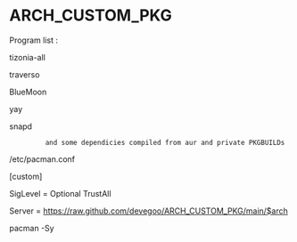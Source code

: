 # ARCH_CUSTOM_PKG

Program list :

tizonia-all

traverso

BlueMoon

yay

snapd

             and some dependicies compiled from aur and private PKGBUILDs

/etc/pacman.conf

[custom]

SigLevel = Optional TrustAll

Server = https://raw.github.com/devegoo/ARCH_CUSTOM_PKG/main/$arch

pacman -Sy
